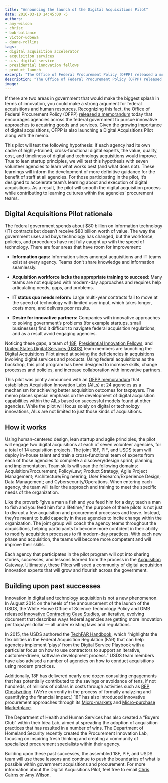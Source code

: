 ```yaml
---
title: "Announcing the launch of the Digital Acquisitions Pilot"
date: 2016-03-10 14:45:00 -5
authors:
- amy-wilson
- chrisc
- bob-ballance
- victor-udoewa
- duane-rollins
tags:
- digital acquisition accelerator
- acquisition services
- u.s. digital service
- presidential innovation fellows
- product launch
excerpt: "The Office of Federal Procurement Policy (OFPP) released a memorandum today that encourages agencies across the federal government to pursue innovative approaches to acquiring goods and services. Given the growing importance of digital acquisitions, OFPP is also launching a Digital Acquisitions Pilot along with the memo."
description: "The Office of Federal Procurement Policy (OFPP) released a memorandum today that encourages agencies across the federal government to pursue innovative approaches to acquiring goods and services. Given the growing importance of digital acquisitions, OFPP is also launching a Digital Acquisitions Pilot along with the memo."
image:
---
```


If there are two areas in government that would make the biggest splash
in terms of innovation, you could make a strong argument for federal
acquisitions and human resources. Recognizing this fact, the Office of
Federal Procurement Policy (OFPP) [released a memorandum](https://obamawhitehouse.archives.gov/blog/2016/03/09/fostering-culture-innovation-across-government-through-acquisition-innovation-labs) today that
encourages agencies across the federal government to pursue innovative
approaches to acquiring goods and services. Given the growing importance
of digital acquisitions, OFPP is also launching a Digital Acquisitions
Pilot along with the memo.

This pilot will test the following hypothesis: if each agency had its
own cadre of highly-trained, cross-functional digital experts, the
value, quality, cost, and timeliness of digital and technology
acquisitions would improve. True to lean startup principles, we will
test this hypothesis with seven volunteer agencies to learn what works
best (and what does not). These learnings will inform the development of
more definitive guidance for the benefit of staff at all agencies. For
those participating in the pilot, it’s designed to accelerate team’s
learning about and execution of digital acquisitions. As a result, the
pilot will smooth the digital acquisition process while contributing to
learning cultures within the agencies’ procurement teams.

## Digital Acquisitions Pilot rationale

The federal government spends about $80 billion on information
technology (IT) contracts but doesn’t receive $80 billion worth of
value. The way the government uses and buys technology has changed, but
the workforce, policies, and procedures have not fully caught up with
the speed of technology. There are four areas that have room for
improvement:

-   **Information gaps:** Information siloes amongst acquisitions and IT teams exist at every agency. Teams don’t share knowledge and information seamlessly.

-   **Acquisition workforce lacks the appropriate training to succeed:** Many teams are not equipped with modern-day approaches and requires help articulating needs, gaps, and problems.

-   **IT status quo needs reform:** Large multi-year contracts fail to move at the speed of technology with limited user input, which takes longer, costs more, and delivers poor results.

-   **Desire for innovative partners:** Companies with innovative approaches to solving government’s problems (for example startups, small businesses) find it difficult to navigate federal acquisition regulations, and as a result avoid engaging agencies.

Noticing these gaps, a team of [18F](https://18f.gsa.gov/), [Presidential Innovation Fellows](http://pif.gov),
and [United
States Digital Services
(USDS)](https://obamawhitehouse.archives.gov/digital/united-states-digital-service)
team members are launching the Digital Acquisitions Pilot aimed at
solving the deficiencies in acquisitions involving digital services and
products. Using federal acquisitions as the backdrop, this pilot program
has been designed to increase skills, change processes and policies, and
increase collaboration with innovative partners.

This pilot was jointly announced with an [OFPP memorandum](https://obamawhitehouse.archives.gov/blog/2016/03/09/fostering-culture-innovation-across-government-through-acquisition-innovation-labs) that
establishes Acquisition Innovation Labs (AILs) at 24 agencies as a
mechanism for achieving better acquisition outcomes for taxpayers. The
memo places special emphasis on the development of digital acquisition
capabilities within the AILs based on successful models found at other
agencies. While the pilot will focus solely on digital or technology
innovations, AILs are not limited to just those kinds of acquisitions.

## How it works

Using human-centered design, lean startup and agile principles, the
pilot will engage two digital acquisitions at each of seven volunteer
agencies, for a total of 14 acquisition projects. The joint 18F, PIF,
and USDS team will deploy in-house talent and train a cross-functional
team of experts from each of those agencies to complete a
discovery/design sprint, planning, and implementation. Team skills will
span the following domains: Acquisition/Procurement; Policy/Law; Product
Strategy; Agile Project Management; Architecture/Engineering; User
Research/Experience Design; Data Management; and
Cybersecurity/Operations. When entering each agency, the team will
tailor the approach and training to meet the specific needs of the
organization.

Like the proverb “give a man a fish and you feed him for a day; teach a
man to fish and you feed him for a lifetime,” the purpose of these
pilots is not just to disrupt a few acquisition and procurement
processes and leave. Instead, they’re meant to build capacity in these
agencies to incite change within the organization. The joint group will
coach the agency teams throughout the acquisitions, helping participants
to become more confident in their ability to modify acquisition
processes to fit modern-day practices. With each new phase and
acquisition, the teams will become more competent and will improve their
skills.

Each agency that participates in the pilot program will opt into sharing
stories, successes, and lessons learned from the process in the
[Acquisition
Gateway](https://hallways.cap.gsa.gov/app/#/content/the-techfar-hub).
Ultimately, these Pilots will seed a community of digital acquisition
innovation experts that will grow and flourish across the government.

## Building upon past successes

Innovation in digital and technology acquisition is not a new
phenomenon. In August 2014 on the heels of the announcement of the
launch of the USDS, the White House Office of Science Technology Policy
and OMB released [Innovative
Contracting Case
Studies](http://obamawhitehouse.archives.gov/sites/default/files/microsites/ostp/innovative_contracting_case_studies_2014_-_august.pdf),
an iterative, evolving document that describes ways federal agencies are
getting more innovation per taxpayer dollar — all under existing laws
and regulations.

In 2015, the USDS authored the [TechFAR
Handbook](https://playbook.cio.gov/techfar/), which “highlights the
flexibilities in the Federal Acquisition Regulation (FAR) that can help
agencies implement ‘plays’ from the Digital Service Playbook with a
particular focus on how to use contractors to support an iterative,
customer-driven, software development process.” USDS team members have
also advised a number of agencies on how to conduct acquisitions using
modern practices.

Additionally, 18F has delivered nearly one dozen consulting engagements that has potentially contributed to the savings or avoidance of tens, if not hundreds, of millions of dollars in costs through activities such as [RFP
Ghostwriting](https://18f.gsa.gov/2015/03/30/new-rfp-ghostwriting-service-to-improve-contract-success/). (We’re currently in the process of formally analyzing and quantifying the financial impact.) 18F has also introduced innovative procurement approaches through its [Micro-markets](https://18f.gsa.gov/2015/11/18/the-current-future-of-18f-marketplaces/) and [Micro-purchase
Marketplace](https://18f.gsa.gov/2016/01/07/announcing-the-18f-micro-purchase-platform/).

The Department of Health and Human Services has also created a “Buyers
Club” within their Idea Lab, aimed at spreading the adoption of
acquisition practices that has resulted in a number of wins. The
Department of Homeland Security recently created the Procurement
Innovation Lab, focusing on inspiring fresh thinking and creating a
community of specialized procurement specialists within their agency.

Building upon these past successes, the assembled 18F, PIF, and USDS
team will use these lessons and continue to push the boundaries of what
is possible within government acquisitions and procurement. For more
information about the Digital Acquisitions Pilot, feel free to email
[Chris Cairns](mailto:christopher.cairns@gsa.gov) or [Amy
Wilson](mailto:amy.wilson@pif.gov).
